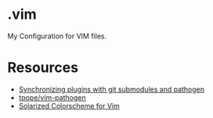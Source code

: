 .vim
====

My Configuration for VIM files.

# Resources #

* [Synchronizing plugins with git submodules and pathogen ](http://vimcasts.org/episodes/synchronizing-plugins-with-git-submodules-and-pathogen/)
* [tpope/vim-pathogen](https://github.com/tpope/vim-pathogen)
* [Solarized Colorscheme for Vim](https://github.com/altercation/vim-colors-solarized)

